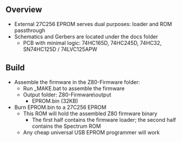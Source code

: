 ## Overview

- External 27C256 EPROM serves dual purposes: loader and ROM passthrough
- Schematics and Gerbers are located under the docs folder
  - PCB with minimal logic: 74HC165D, 74HC245D, 74HC32, SN74HC125D / 74LVC125APW

## Build
- Assemble the firmware in the Z80-Firmware folder:
  - Run _MAKE.bat to assemble the firmware
  - Output folder: Z80-Firmware\output
    - EPROM.bin (32KB)
- Burn EPROM.bin to a 27C256 EPROM
  - This ROM will hold the assembled Z80 firmware binary
    - The first half contains the firmware loader; the second half contains the Spectrum ROM
  - Any cheap universal USB EPROM programmer will work




